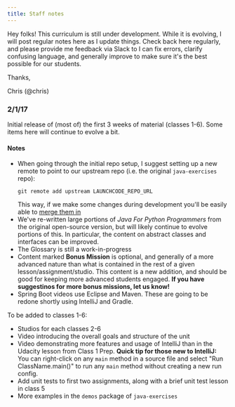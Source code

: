 ```yaml
---
title: Staff notes
---
```


Hey folks! This curriculum is still under development. While it is evolving, I will post regular notes here as I update things. Check back here regularly, and please provide me feedback via Slack to I can fix errors, clarify confusing language, and generally improve to make sure it's the best possible for our students.

Thanks,

Chris (@chris)

### 2/1/17

Initial release of (most of) the first 3 weeks of material (classes 1-6). Some items here will continue to evolve a bit.

#### Notes

- When going through the initial repo setup, I suggest setting up a new remote to point to our upstream repo (i.e. the original `java-exercises` repo):
    ```nohighlight
    git remote add upstream LAUNCHCODE_REPO_URL
    ```
    This way, if we make some changes during development you'll be easily able to [merge them in](https://help.github.com/articles/syncing-a-fork/)
- We've re-written large portions of *Java For Python Programmers* from the original open-source version, but will likely continue to evolve portions of this. In particular, the content on abstract classes and interfaces can be improved.
- The Glossary is still a work-in-progress
- Content marked **Bonus Mission** is optional, and generally of a more advanced nature than what is contained in the rest of a given lesson/assignment/studio. This content is a new addition, and should be good for keeping more advanced students engaged. **If you have suggestinos for more bonus missions, let us know!**
- Spring Boot videos use Eclipse and Maven. These are going to be redone shortly using IntelliJ and Gradle.

To be added to classes 1-6:
- Studios for each classes 2-6
- Video introducing the overall goals and structure of the unit
- Video demonstrating more features and usage of IntelliJ than in the Udacity lesson from Class 1 Prep. **Quick tip for those new to IntelliJ:** You can right-click on any `main` method in a source file and select "Run ClassName.main()" to run any `main` method without creating a new run config.
- Add unit tests to first two assignments, along with a brief unit test lesson in class 5
- More examples in the `demos` package of `java-exercises`
